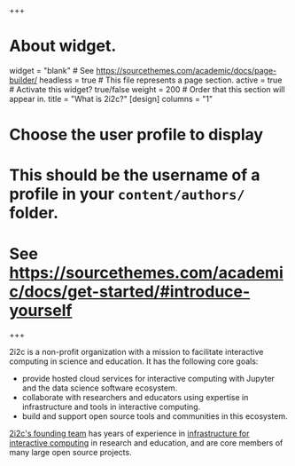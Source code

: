 +++
# About widget.
widget = "blank"  # See https://sourcethemes.com/academic/docs/page-builder/
headless = true  # This file represents a page section.
active = true  # Activate this widget? true/false
weight = 200  # Order that this section will appear in.
title = "What is 2i2c?"
[design]
  columns = "1"

# Choose the user profile to display
# This should be the username of a profile in your `content/authors/` folder.
# See https://sourcethemes.com/academic/docs/get-started/#introduce-yourself
+++

2i2c is a non-profit organization with a mission to facilitate interactive
computing in science and education. It has the following core goals:

* provide hosted cloud services for interactive computing with Jupyter and the data
  science software ecosystem.
* collaborate with researchers and educators using expertise in infrastructure and tools
  in interactive computing.
* build and support open source tools and communities in this ecosystem.

[2i2c's founding team](/about) has years of experience in
[infrastructure for interactive computing](/infrastructure) in research and education,
and are core members of many large open source projects.
